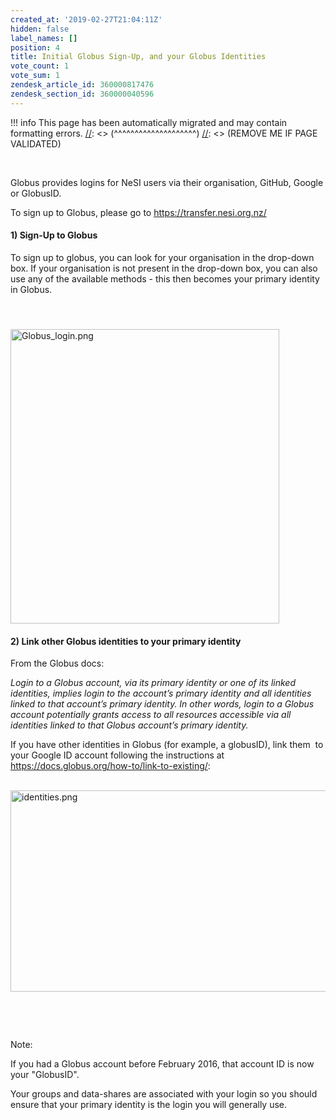 ```yaml
---
created_at: '2019-02-27T21:04:11Z'
hidden: false
label_names: []
position: 4
title: Initial Globus Sign-Up, and your Globus Identities
vote_count: 1
vote_sum: 1
zendesk_article_id: 360000817476
zendesk_section_id: 360000040596
---
```




[//]: <> (REMOVE ME IF PAGE VALIDATED)
[//]: <> (vvvvvvvvvvvvvvvvvvvv)
!!! info
    This page has been automatically migrated and may contain formatting errors.
[//]: <> (^^^^^^^^^^^^^^^^^^^^)
[//]: <> (REMOVE ME IF PAGE VALIDATED)

<p> </p>
<p>Globus provides logins for NeSI users via their organisation, GitHub, Google or GlobusID.</p>
<p>To sign up to Globus, please go to <a href="https://transfer.nesi.org.nz/">https://transfer.nesi.org.nz/</a></p>
<h4 id="h_01HD00W845M1ZH7A82M5FWPQ64">1) Sign-Up to Globus</h4>
<p id="01HD0166ZTZ733HE07DTJSKRFF">To sign up to globus, you can look for your organisation in the drop-down box. If your organisation is not present in the drop-down box, you can also use any of the available methods - this then becomes your primary identity in Globus.</p>
<h4 id="h_01HD00W845993S0BC7GA09DX7H"> </h4>
<p><img src="https://support.nesi.org.nz/hc/article_attachments/8157051408655" alt="Globus_login.png" width="430" height="471"></p>
<h4 id="h_01HD015GC7TX924PSB9EVBM2AC">2) Link other Globus identities to your primary identity</h4>
<p>From the Globus docs:</p>
<p><em>Login to a Globus account, via its primary identity or one of its linked identities, implies login to the account’s primary identity and all identities linked to that account’s primary identity. In other words, login to a Globus account potentially grants access to all resources accessible via all identities linked to that Globus account’s primary identity.</em></p>
<p>If you have other identities in Globus (for example, a globusID), link them  to your Google ID account following the instructions at <a href="https://docs.globus.org/how-to/link-to-existing/" target="_self">https://docs.globus.org/how-to/link-to-existing/</a>:</p>
<p> <img src="https://support.nesi.org.nz/hc/article_attachments/360001715615" alt="identities.png" width="1382" height="322"></p>
<p> </p>
<p> </p>
<p>Note: </p>
<p>If you had a Globus account before February 2016, that account ID is now your "GlobusID".</p>
<p>Your groups and data-shares are associated with your login so you should ensure that your primary identity is the login you will generally use.</p>
<p> </p>
<p> </p>
<p> </p>
<p> </p>
<p> </p>
<p> </p>
<p> </p>
<p> </p>
<p> </p>